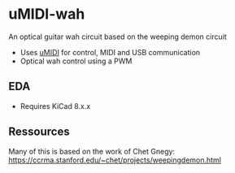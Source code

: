# uMIDI-wah

An optical guitar wah circuit based on the weeping demon circuit

* Uses [uMIDI](https://github.com/theFork/uMIDI) for control, MIDI and USB communication
* Optical wah control using a PWM

## EDA
* Requires KiCad 8.x.x

## Ressources
Many of this is based on the work of Chet Gnegy: https://ccrma.stanford.edu/~chet/projects/weepingdemon.html
